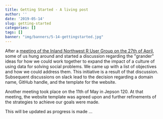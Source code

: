 ```yaml
---
title: Getting Started - A living post
author: ''
date: '2019-05-14'
slug: getting-started
categories: []
tags: []
banner: "img/banners/5-14-gettingstarted.jpg"
---
```


After a [meeting of the Inland Northwest R User Group on the 27th of April](https://www.meetup.com/Inland-Northwest-R-User-Group-INRUG/events/260511697/), some of us hung around and started a discussion regarding the "grander" ideas for how we could work together to expand the impact of a culture of using data for solving social problems. We came up with a list of objectives and how we could address them. This initiative is a result of that discussion. Subsequent discussions on slack lead to the decision regarding a domain name, GitHub handle, and the template for the website. 

Another meeting took place on the 11th of May in Jepson 120. At that meeting, the website template was agreed upon and further refinements of the strategies to achieve our goals were made. 

This will be updated as progress is made ...


